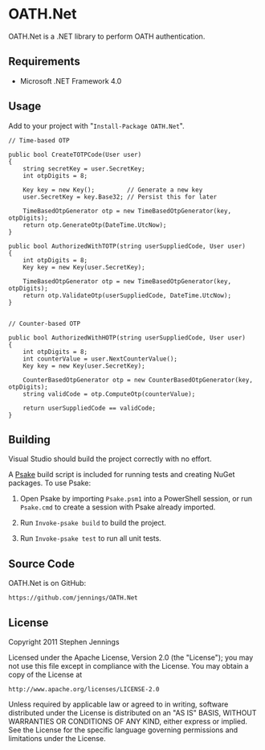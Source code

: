 OATH.Net
====================

OATH.Net is a .NET library to perform OATH authentication.


## Requirements

* Microsoft .NET Framework 4.0


## Usage

Add to your project with "`Install-Package OATH.Net`".

    // Time-based OTP

    public bool CreateTOTPCode(User user)
    {
        string secretKey = user.SecretKey;
        int otpDigits = 8;

        Key key = new Key();         // Generate a new key
        user.SecretKey = key.Base32; // Persist this for later

        TimeBasedOtpGenerator otp = new TimeBasedOtpGenerator(key, otpDigits);
        return otp.GenerateOtp(DateTime.UtcNow);
    }

    public bool AuthorizedWithTOTP(string userSuppliedCode, User user)
    {
        int otpDigits = 8;
        Key key = new Key(user.SecretKey);

        TimeBasedOtpGenerator otp = new TimeBasedOtpGenerator(key, otpDigits);
        return otp.ValidateOtp(userSuppliedCode, DateTime.UtcNow);
    }


    // Counter-based OTP

    public bool AuthorizedWithHOTP(string userSuppliedCode, User user)
    {
        int otpDigits = 8;
        int counterValue = user.NextCounterValue();
        Key key = new Key(user.SecretKey);

        CounterBasedOtpGenerator otp = new CounterBasedOtpGenerator(key, otpDigits);
        string validCode = otp.ComputeOtp(counterValue);

        return userSuppliedCode == validCode;
    }


## Building ##

Visual Studio should build the project correctly with no effort.

A [Psake](https://github.com/psake/psake) build script is included for running
tests and creating NuGet packages. To use Psake:

1. Open Psake by importing `Psake.psm1` into a PowerShell session, or run
   `Psake.cmd` to create a session with Psake already imported.

2. Run `Invoke-psake build` to build the project.

3. Run `Invoke-psake test` to run all unit tests.


## Source Code

OATH.Net is on GitHub:

    https://github.com/jennings/OATH.Net


## License

Copyright 2011 Stephen Jennings

Licensed under the Apache License, Version 2.0 (the "License");
you may not use this file except in compliance with the License.
You may obtain a copy of the License at

    http://www.apache.org/licenses/LICENSE-2.0

Unless required by applicable law or agreed to in writing, software
distributed under the License is distributed on an "AS IS" BASIS,
WITHOUT WARRANTIES OR CONDITIONS OF ANY KIND, either express or implied.
See the License for the specific language governing permissions and
limitations under the License.
